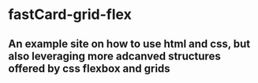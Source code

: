 # fastCard-grid-flex
## An example site on how to use html and css, but also leveraging more adcanved structures offered by css flexbox and grids

